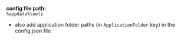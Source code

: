 **config file path:**\
`%appdata%\ueli`

* also add application folder paths (in `ApplicationFolder` key) in the config.json file
